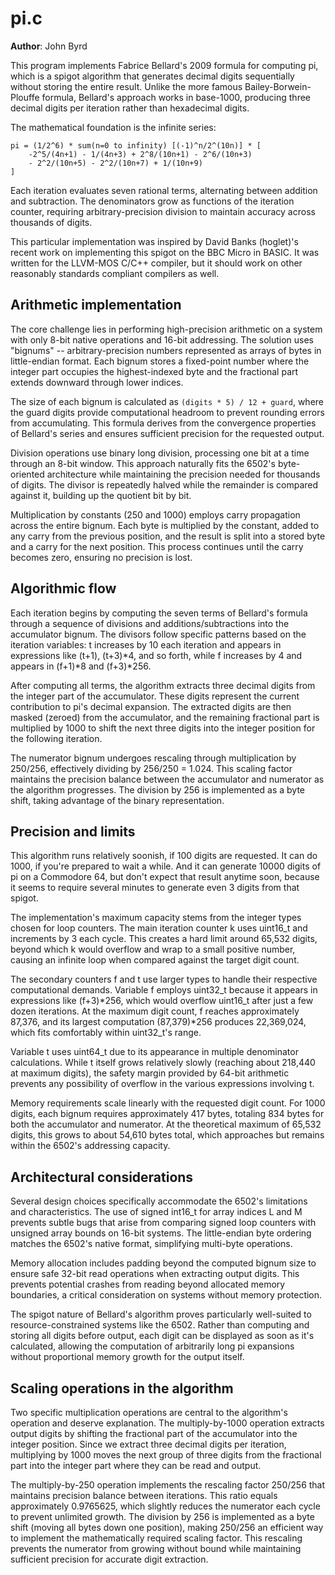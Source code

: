 # pi.c

**Author**: John Byrd <johnwbyrd at gmail dot com>

This program implements Fabrice Bellard's 2009 formula for computing pi, which is a spigot algorithm that generates decimal digits sequentially without storing the entire result. Unlike the more famous Bailey-Borwein-Plouffe formula, Bellard's approach works in base-1000, producing three decimal digits per iteration rather than hexadecimal digits.

The mathematical foundation is the infinite series:
```
pi = (1/2^6) * sum(n=0 to infinity) [(-1)^n/2^(10n)] * [
    -2^5/(4n+1) - 1/(4n+3) + 2^8/(10n+1) - 2^6/(10n+3) 
    - 2^2/(10n+5) - 2^2/(10n+7) + 1/(10n+9)
]
```

Each iteration evaluates seven rational terms, alternating between addition and subtraction. The denominators grow as functions of the iteration counter, requiring arbitrary-precision division to maintain accuracy across thousands of digits.

This particular implementation was inspired by David Banks (hoglet)'s recent work on implementing this spigot on the BBC Micro in BASIC. It was written for the LLVM-MOS C/C++ compiler, but it should work on other reasonably standards compliant compilers as well.

## Arithmetic implementation

The core challenge lies in performing high-precision arithmetic on a system with only 8-bit native operations and 16-bit addressing. The solution uses "bignums" -- arbitrary-precision numbers represented as arrays of bytes in little-endian format. Each bignum stores a fixed-point number where the integer part occupies the highest-indexed byte and the fractional part extends downward through lower indices.

The size of each bignum is calculated as `(digits * 5) / 12 + guard`, where the guard digits provide computational headroom to prevent rounding errors from accumulating. This formula derives from the convergence properties of Bellard's series and ensures sufficient precision for the requested output.

Division operations use binary long division, processing one bit at a time through an 8-bit window. This approach naturally fits the 6502's byte-oriented architecture while maintaining the precision needed for thousands of digits. The divisor is repeatedly halved while the remainder is compared against it, building up the quotient bit by bit.

Multiplication by constants (250 and 1000) employs carry propagation across the entire bignum. Each byte is multiplied by the constant, added to any carry from the previous position, and the result is split into a stored byte and a carry for the next position. This process continues until the carry becomes zero, ensuring no precision is lost.

## Algorithmic flow

Each iteration begins by computing the seven terms of Bellard's formula through a sequence of divisions and additions/subtractions into the accumulator bignum. The divisors follow specific patterns based on the iteration variables: t increases by 10 each iteration and appears in expressions like (t+1), (t+3)*4, and so forth, while f increases by 4 and appears in (f+1)*8 and (f+3)*256.

After computing all terms, the algorithm extracts three decimal digits from the integer part of the accumulator. These digits represent the current contribution to pi's decimal expansion. The extracted digits are then masked (zeroed) from the accumulator, and the remaining fractional part is multiplied by 1000 to shift the next three digits into the integer position for the following iteration.

The numerator bignum undergoes rescaling through multiplication by 250/256, effectively dividing by 256/250 = 1.024. This scaling factor maintains the precision balance between the accumulator and numerator as the algorithm progresses. The division by 256 is implemented as a byte shift, taking advantage of the binary representation.

## Precision and limits

This algorithm runs relatively soonish, if 100 digits are requested. It can do 1000, if you're prepared to wait a while. And it can generate 10000 digits of pi on a Commodore 64, but don't expect that result anytime soon, because it seems to require several minutes to generate even 3 digits from that spigot.

The implementation's maximum capacity stems from the integer types chosen for loop counters. The main iteration counter k uses uint16_t and increments by 3 each cycle. This creates a hard limit around 65,532 digits, beyond which k would overflow and wrap to a small positive number, causing an infinite loop when compared against the target digit count.

The secondary counters f and t use larger types to handle their respective computational demands. Variable f employs uint32_t because it appears in expressions like (f+3)*256, which would overflow uint16_t after just a few dozen iterations. At the maximum digit count, f reaches approximately 87,376, and its largest computation (87,379)*256 produces 22,369,024, which fits comfortably within uint32_t's range.

Variable t uses uint64_t due to its appearance in multiple denominator calculations. While t itself grows relatively slowly (reaching about 218,440 at maximum digits), the safety margin provided by 64-bit arithmetic prevents any possibility of overflow in the various expressions involving t.

Memory requirements scale linearly with the requested digit count. For 1000 digits, each bignum requires approximately 417 bytes, totaling 834 bytes for both the accumulator and numerator. At the theoretical maximum of 65,532 digits, this grows to about 54,610 bytes total, which approaches but remains within the 6502's addressing capacity.

## Architectural considerations

Several design choices specifically accommodate the 6502's limitations and characteristics. The use of signed int16_t for array indices L and M prevents subtle bugs that arise from comparing signed loop counters with unsigned array bounds on 16-bit systems. The little-endian byte ordering matches the 6502's native format, simplifying multi-byte operations.

Memory allocation includes padding beyond the computed bignum size to ensure safe 32-bit read operations when extracting output digits. This prevents potential crashes from reading beyond allocated memory boundaries, a critical consideration on systems without memory protection.

The spigot nature of Bellard's algorithm proves particularly well-suited to resource-constrained systems like the 6502. Rather than computing and storing all digits before output, each digit can be displayed as soon as it's calculated, allowing the computation of arbitrarily long pi expansions without proportional memory growth for the output itself.

## Scaling operations in the algorithm

Two specific multiplication operations are central to the algorithm's operation and deserve explanation. The multiply-by-1000 operation extracts output digits by shifting the fractional part of the accumulator into the integer position. Since we extract three decimal digits per iteration, multiplying by 1000 moves the next group of three digits from the fractional part into the integer part where they can be read and output.

The multiply-by-250 operation implements the rescaling factor 250/256 that maintains precision balance between iterations. This ratio equals approximately 0.9765625, which slightly reduces the numerator each cycle to prevent unlimited growth. The division by 256 is implemented as a byte shift (moving all bytes down one position), making 250/256 an efficient way to implement the mathematically required scaling factor. This rescaling prevents the numerator from growing without bound while maintaining sufficient precision for accurate digit extraction.
